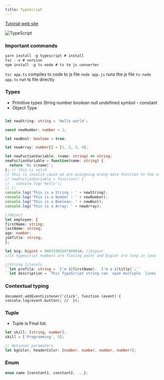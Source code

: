 ```yaml
---
title: TypeScript
---
```

[Tutorial web site](https://www.typescripttutorial.net/typescript-tutorial/what-is-typescript/)

![TypeScript](https://www.typescripttutorial.net/wp-content/uploads/2020/05/what-is-typescript-compiler.png)

### Important commands
```Typescript
yarn install -g typescript # install
tsc --v # version
npm install -g ts-node # ts to js converter 
```

`tsc app.ts` compiles to code to js file 
`node app.js` runs the js file 
`ts-node app.ts` run ts file directly

### Types 
- Primitive types
	String 
	number
	boolean 
	null
	undefined
	symbol - constant
- Object Type

```Typescript

let newString: string = 'Hello world';

const newNumber: number = 1;

let newBool: boolean = true;

let newArray: number[] = [1, 2, 3, 4];

let newFuctionVariable: (name: string) => string;
newFuctionVariable = function(name: string) {
  return `Hi ${name}`;
}; // this is valid
// this is invalid cause we are assigning wrong data function to the variable
// newFuctionVariable = function() {
//   console.log('Hello');
// }; 
console.log('This is a String : ' + newString);
console.log('This is a Number : ' + newNumber);
console.log('This is a Boolean: ' + newBool);
console.log('This is a Array: ' + newArray);

//Object
let employee: { 
firstName: string;
lastName: string;
age: number;
jobTitle: string;
};

let big: bigint = 9007199254740991n; //bigint
//In typescript numbers are floting point and bigint are long in java

//String literals
``let profile: string = `I'm ${firstName}.  I'm a ${title}`;``
``let description = `This TypeScript string can  span multiple  lines `;``
```

### Contextual typing
`document.addEventListener('click', function (event) {     console.log(event.button); //  });`

### Tuple
- Tuple is Final list.
```Typescript
let skill: [string, number]; 
skill = ['Programming', 5];

// Optional parameters
let bgColor, headerColor: [number, number, number, number?];
```

### Enum
```Typescript
enum name {constant1, constant2, ...};
```
